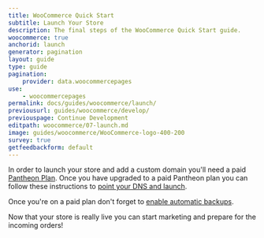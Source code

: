 ```yaml
---
title: WooCommerce Quick Start
subtitle: Launch Your Store
description: The final steps of the WooCommerce Quick Start guide.
woocommerce: true
anchorid: launch
generator: pagination
layout: guide
type: guide
pagination:
    provider: data.woocommercepages
use:
    - woocommercepages
permalink: docs/guides/woocommerce/launch/
previousurl: guides/woocommerce/develop/
previouspage: Continue Development
editpath: woocommerce/07-launch.md
image: guides/woocommerce/WooCommerce-logo-400-200
survey: true
getfeedbackform: default
---
```

In order to launch your store and add a custom domain you'll need a paid [Pantheon Plan](/site-plan). Once you have upgraded to a paid Pantheon plan you can follow these instructions to [point your DNS and launch](/guides/launch).

Once you're on a paid plan don't forget to [enable automatic backups](/guides/launch/launch-check).

Now that your store is really live you can start marketing and prepare for the incoming orders!
